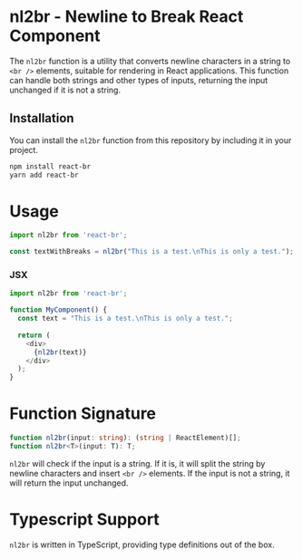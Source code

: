 # nl2br - Newline to Break React Component

The `nl2br` function is a utility that converts newline characters in a string to `<br />` elements, suitable for rendering in React applications. This function can handle both strings and other types of inputs, returning the input unchanged if it is not a string.

## Installation

You can install the `nl2br` function from this repository by including it in your project.

```bash
npm install react-br
yarn add react-br
```

# Usage
```typescript
import nl2br from 'react-br';

const textWithBreaks = nl2br("This is a test.\nThis is only a test.");
```

### JSX 
```typescript jsx
import nl2br from 'react-br';

function MyComponent() {
  const text = "This is a test.\nThis is only a test.";
  
  return (
    <div>
      {nl2br(text)}
    </div>
  );
}
```


# Function Signature
```typescript
function nl2br(input: string): (string | ReactElement)[];
function nl2br<T>(input: T): T;
```

`nl2br` will check if the input is a string. If it is, it will split the string by newline characters and insert `<br />` elements. If the input is not a string, it will return the input unchanged.

# Typescript Support
`nl2br` is written in TypeScript, providing type definitions out of the box.